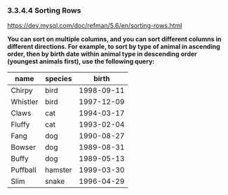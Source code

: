 ### 3.3.4.4 Sorting Rows
https://dev.mysql.com/doc/refman/5.6/en/sorting-rows.html

<strong>You can sort on multiple columns, and you can sort different columns in different directions. For example, to sort by type of animal in ascending order, then by birth date within animal type in descending order (youngest animals first), use the following query:</strong>

| name     | species | birth      |
|----------|---------|------------|
| Chirpy   | bird    | 1998-09-11 |
| Whistler | bird    | 1997-12-09 |
| Claws    | cat     | 1994-03-17 |
| Fluffy   | cat     | 1993-02-04 |
| Fang     | dog     | 1990-08-27 |
| Bowser   | dog     | 1989-08-31 |
| Buffy    | dog     | 1989-05-13 |
| Puffball | hamster | 1999-03-30 |
| Slim     | snake   | 1996-04-29 |